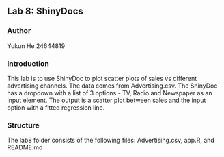 ## Lab 8: ShinyDocs

### Author
Yukun He  24644819

### Introduction
This lab is to use ShinyDoc to plot scatter plots of sales vs different advertising channels. The data comes from Advertising.csv. 
The ShinyDoc has a dropdown with a list of 3 options - TV, Radio and Newspaper as an input element. 
The output is a scatter plot between sales and the input option with a fitted regression line.

### Structure
The lab8 folder consists of the following files:
Advertising.csv, app.R, and README.md
